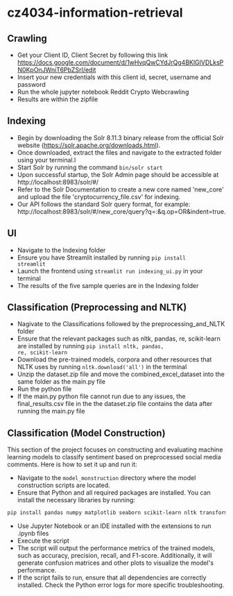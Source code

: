 # cz4034-information-retrieval

## Crawling

- Get your Client ID, Client Secret by following this link https://docs.google.com/document/d/1wHvqQwCYdJrQg4BKlGIVDLksPN0KpOnJWniT6PbZSrI/edit
- Insert your new credentials with this client id, secret, username and password
- Run the whole jupyter notebook Reddit Crypto Webcrawling
- Results are within the zipfile

## Indexing

- Begin by downloading the Solr 8.11.3 binary release from the official Solr website (https://solr.apache.org/downloads.html).
- Once downloaded, extract the files and navigate to the extracted folder using your terminal.l
- Start Solr by running the command <code>bin/solr start</code>
- Upon successful startup, the Solr Admin page should be accessible at http://localhost:8983/solr/#/
- Refer to the Solr Documentation to create a new core named 'new_core' and upload the file 'cryptocurrency_file.csv' for indexing.
- Our API follows the standard Solr query format, for example: http://localhost:8983/solr/#/new_core/query?q=:&q.op=OR&indent=true.

## UI

- Navigate to the Indexing folder
- Ensure you have Streamlit installed by running <code>pip install streamlit</code>
- Launch the frontend using <code>streamlit run indexing_ui.py</code> in your terminal
- The results of the five sample queries are in the Indexing folder

## Classification (Preprocessing and NLTK)

- Nagivate to the Classifications followed by the preprocessing_and_NLTK folder
- Ensure that the relevant packages such as nltk, pandas, re, scikit-learn are installed by running <code>pip install nltk, pandas, re, scikit-learn</code>
- Download the pre-trained models, corpora and other resources that NLTK uses by running <code>nltk.download('all')</code> in the terminal
- Unzip the dataset.zip file and move the combined_excel_dataset into the same folder as the main.py file
- Run the python file
- If the main.py python file cannot run due to any issues, the final_results.csv file in the the dataset.zip file contains the data after running the main.py file

## Classification (Model Construction)

This section of the project focuses on constructing and evaluating machine learning models to classify sentiment based on preprocessed social media comments. Here is how to set it up and run it:

- Navigate to the `model_monstruction` directory where the model construction scripts are located.
- Ensure that Python and all required packages are installed. You can install the necessary libraries by running:

```bash
pip install pandas numpy matplotlib seaborn scikit-learn nltk transformers datasets requests unidecode wordcloud plotly
```

- Use Jupyter Notebook or an IDE installed with the extensions to run .ipynb files
- Execute the script
- The script will output the performance metrics of the trained models, such as accuracy, precision, recall, and F1-score. Additionally, it will generate confusion matrices and other plots to visualize the model's performance.
- If the script fails to run, ensure that all dependencies are correctly installed. Check the Python error logs for more specific troubleshooting.
